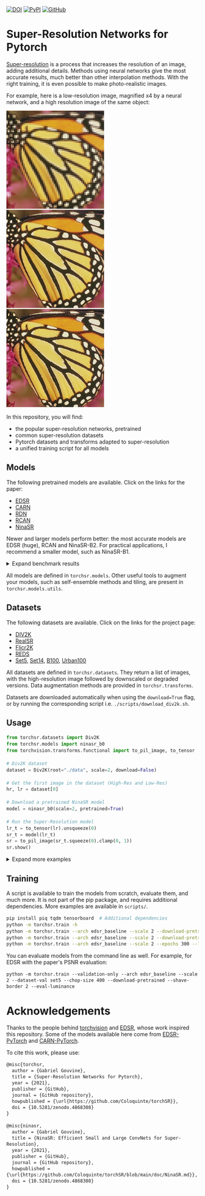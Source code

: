 [![DOI](https://zenodo.org/badge/DOI/10.5281/zenodo.4868308.svg)](https://doi.org/10.5281/zenodo.4868308)
[![PyPI](https://img.shields.io/pypi/v/torchsr?color=orange)](https://pypi.org/project/torchsr/)
[![GitHub](https://img.shields.io/github/license/coloquinte/torchsr?color=lightgrey)](https://opensource.org/licenses/MIT)


# Super-Resolution Networks for Pytorch

[Super-resolution](https://en.wikipedia.org/wiki/Super-resolution_imaging) is a process that increases the resolution of an image, adding additional details.
Methods using neural networks give the most accurate results, much better than other interpolation methods.
With the right training, it is even possible to make photo-realistic images.

For example, here is a low-resolution image, magnified x4 by a neural network, and a high resolution image of the same object:

![Pixelated image of a butterfly](https://raw.githubusercontent.com/Coloquinte/torchSR/v1.0.2/doc/example_small.png "Low resolution image")
![Smooth magnified image](https://raw.githubusercontent.com/Coloquinte/torchSR/v1.0.2/doc/example_x4.png "Magnified x4")
![High resolution image](https://raw.githubusercontent.com/Coloquinte/torchSR/v1.0.2/doc/example_hr.png "High resolution image")


In this repository, you will find:
*   the popular super-resolution networks, pretrained
*   common super-resolution datasets
*   Pytorch datasets and transforms adapted to super-resolution
*   a unified training script for all models



## Models

The following pretrained models are available. Click on the links for the paper:
*   [EDSR](https://arxiv.org/abs/1707.02921)
*   [CARN](https://arxiv.org/abs/1803.08664)
*   [RDN](https://arxiv.org/abs/1802.08797)
*   [RCAN](https://arxiv.org/abs/1807.02758)
*   [NinaSR](doc/NinaSR.md)

Newer and larger models perform better: the most accurate models are EDSR (huge), RCAN and NinaSR-B2.
For practical applications, I recommend a smaller model, such as NinaSR-B1.


<details>
<summary>Expand benchmark results</summary>

<details>
<summary>Set5 results</summary>

|  Network            | Parameters (M) | 2x (PSNR/SSIM) | 3x (PSNR/SSIM) | 4x (PSNR/SSIM) |
| ------------------- | -------------- | -------------- | -------------- | -------------- |
| carn                | 1.59           | 37.88 / 0.9600 | 34.32 / 0.9265 | 32.14 / 0.8942 |
| carn\_m             | 0.41           | 37.68 / 0.9594 | 34.06 / 0.9247 | 31.88 / 0.8907 |
| edsr\_baseline      | 1.37           | 37.98 / 0.9604 | 34.37 / 0.9270 | 32.09 / 0.8936 |
| edsr                | 40.7           | 38.19 / 0.9609 | 34.68 / 0.9293 | 32.48 / 0.8985 |
| ninasr\_b0          | 0.10           | 37.72 / 0.9594 | 33.96 / 0.9234 | 31.77 / 0.8877 |
| ninasr\_b1          | 1.02           | 38.14 / 0.9609 | 34.48 / 0.9277 | 32.28 / 0.8955 |
| ninasr\_b2          | 10.0           | 38.21 / 0.9612 | 34.61 / 0.9288 | 32.45 / 0.8973 |
| rcan                | 15.4           | 38.27 / 0.9614 | 34.76 / 0.9299 | 32.64 / 0.9000 |
| rdn                 | 22.1           | 38.12 / 0.9609 | 33.98 / 0.9234 | 32.35 / 0.8968 |

</details>

<details>
<summary>Set14 results</summary>

|  Network            | Parameters (M) | 2x (PSNR/SSIM) | 3x (PSNR/SSIM) | 4x (PSNR/SSIM) |
| ------------------- | -------------- | -------------- | -------------- | -------------- |
| carn                | 1.59           | 33.57 / 0.9173 | 30.30 / 0.8412 | 28.61 / 0.7806 |
| carn\_m             | 0.41           | 33.30 / 0.9151 | 30.10 / 0.8374 | 28.42 / 0.7764 |
| edsr\_baseline      | 1.37           | 33.57 / 0.9174 | 30.28 / 0.8414 | 28.58 / 0.7804 |
| edsr                | 40.7           | 33.95 / 0.9201 | 30.53 / 0.8464 | 28.81 / 0.7872 |
| ninasr\_b0          | 0.10           | 33.24 / 0.9144 | 30.02 / 0.8355 | 28.28 / 0.7727 |
| ninasr\_b1          | 1.02           | 33.71 / 0.9189 | 30.41 / 0.8437 | 28.71 / 0.7840 |
| ninasr\_b2          | 10.0           | 34.00 / 0.9206 | 30.53 / 0.8461 | 28.80 / 0.7863 |
| rcan                | 15.4           | 34.13 / 0.9216 | 30.63 / 0.8475 | 28.85 / 0.7878 |
| rdn                 | 22.1           | 33.71 / 0.9182 | 30.07 / 0.8373 | 28.72 / 0.7846 |

</details>

<details>
<summary>DIV2K results (validation set)</summary>

|  Network            | Parameters (M) | 2x (PSNR/SSIM) | 3x (PSNR/SSIM) | 4x (PSNR/SSIM) | 8x (PSNR/SSIM) |
| ------------------- | -------------- | -------------- | -------------- | -------------- | -------------- |
| carn                | 1.59           | 36.08 / 0.9451 | 32.37 / 0.8871 | 30.43 / 0.8366 | N/A            |
| carn\_m             | 0.41           | 35.76 / 0.9429 | 32.09 / 0.8827 | 30.18 / 0.8313 | N/A            |
| edsr\_baseline      | 1.37           | 36.13 / 0.9455 | 32.41 / 0.8878 | 30.43 / 0.8370 | N/A            |
| edsr                | 40.7           | 36.56 / 0.9485 | 32.75 / 0.8933 | 30.73 / 0.8445 | N/A            |
| ninasr\_b0          | 0.10           | 35.77 / 0.9428 | 32.06 / 0.8818 | 30.09 / 0.8293 | 26.60 / 0.7084 |
| ninasr\_b1          | 1.02           | 36.35 / 0.9471 | 32.51 / 0.8892 | 30.56 / 0.8405 | 26.96 / 0.7207 |
| ninasr\_b2          | 10.0           | 36.52 / 0.9482 | 32.73 / 0.8926 | 30.73 / 0.8437 | 27.07 / 0.7246 |
| rcan                | 15.4           | 36.61 / 0.9489 | 32.78 / 0.8935 | 30.73 / 0.8447 | 27.17 / 0.7292 |
| rdn                 | 22.1           | 36.32 / 0.9468 | 32.04 / 0.8822 | 30.61 / 0.8414 | N/A            |

</details>

<details>
<summary>B100 results</summary>

|  Network            | Parameters (M) | 2x (PSNR/SSIM) | 3x (PSNR/SSIM) | 4x (PSNR/SSIM) |
| ------------------- | -------------- | -------------- | -------------- | -------------- |
| carn                | 1.59           | 32.12 / 0.8986 | 29.07 / 0.8042 | 27.58 / 0.7355 |
| carn\_m             | 0.41           | 31.97 / 0.8971 | 28.94 / 0.8010 | 27.45 / 0.7312 |
| edsr\_baseline      | 1.37           | 32.15 / 0.8993 | 29.08 / 0.8051 | 27.56 / 0.7354 |
| edsr                | 40.7           | 32.35 / 0.9019 | 29.26 / 0.8096 | 27.72 / 0.7419 |
| ninasr\_b0          | 0.10           | 31.97 / 0.8974 | 28.90 / 0.8000 | 27.36 / 0.7290 |
| ninasr\_b1          | 1.02           | 32.24 / 0.9004 | 29.13 / 0.8061 | 27.62 / 0.7377 |
| ninasr\_b2          | 10.0           | 32.32 / 0.9014 | 29.23 / 0.8087 | 27.71 / 0.7407 |
| rcan                | 15.4           | 32.39 / 0.9024 | 29.30 / 0.8106 | 27.74 / 0.7429 |
| rdn                 | 22.1           | 32.25 / 0.9006 | 28.90 / 0.8004 | 27.66 / 0.7388 |

</details>

<details>
<summary>Urban100 results</summary>

|  Network            | Parameters (M) | 2x (PSNR/SSIM) | 3x (PSNR/SSIM) | 4x (PSNR/SSIM) |
| ------------------- | -------------- | -------------- | -------------- | -------------- |
| carn                | 1.59           | 31.95 / 0.9263 | 28.07 / 0.849 | 26.07 / 0.78349 |
| carn\_m             | 0.41           | 31.30 / 0.9200 | 27.57 / 0.839 | 25.64 / 0.76961 |
| edsr\_baseline      | 1.37           | 31.98 / 0.9271 | 28.15 / 0.852 | 26.03 / 0.78424 |
| edsr                | 40.7           | 32.97 / 0.9358 | 28.81 / 0.865 | 26.65 / 0.80328 |
| ninasr\_b0          | 0.10           | 31.33 / 0.9204 | 27.48 / 0.8374 | 25.45 / 0.7645 |
| ninasr\_b1          | 1.02           | 32.48 / 0.9319 | 28.29 / 0.8555 | 26.25 / 0.7914 |
| ninasr\_b2          | 10.0           | 32.91 / 0.9354 | 28.70 / 0.8640 | 26.54 / 0.8008 |
| rcan                | 15.4           | 33.19 / 0.9372 | 29.01 / 0.868 | 26.75 / 0.80624 |
| rdn                 | 22.1           | 32.41 / 0.9310 | 27.49 / 0.838 | 26.36 / 0.79460 |

</details>

</details>

All models are defined in `torchsr.models`. Other useful tools to augment your models, such as self-ensemble methods and tiling, are present in `torchsr.models.utils`.



## Datasets

The following datasets are available. Click on the links for the project page:
*   [DIV2K](https://data.vision.ee.ethz.ch/cvl/DIV2K/)
*   [RealSR](https://github.com/csjcai/RealSR)
*   [Flicr2K](https://github.com/limbee/NTIRE2017)
*   [REDS](https://seungjunnah.github.io/Datasets/reds)
*   [Set5](http://people.rennes.inria.fr/Aline.Roumy/results/SR_BMVC12.html), [Set14](https://paperswithcode.com/dataset/set14), [B100](https://www2.eecs.berkeley.edu/Research/Projects/CS/vision/bsds/), [Urban100](https://paperswithcode.com/dataset/urban100)

All datasets are defined in `torchsr.datasets`. They return a list of images, with the high-resolution image followed by downscaled or degraded versions.
Data augmentation methods are provided in `torchsr.transforms`.

Datasets are downloaded automatically when using the `download=True` flag, or by running the corresponding script i.e. `./scripts/download_div2k.sh`.



## Usage


```python
from torchsr.datasets import Div2K
from torchsr.models import ninasr_b0
from torchvision.transforms.functional import to_pil_image, to_tensor

# Div2K dataset
dataset = Div2K(root="./data", scale=2, download=False)

# Get the first image in the dataset (High-Res and Low-Res)
hr, lr = dataset[0]

# Download a pretrained NinaSR model
model = ninasr_b0(scale=2, pretrained=True)

# Run the Super-Resolution model
lr_t = to_tensor(lr).unsqueeze(0)
sr_t = model(lr_t)
sr = to_pil_image(sr_t.squeeze(0).clamp(0, 1))
sr.show()
```

<details>
<summary>Expand more examples</summary>


```python
from torchsr.datasets import Div2K
from torchsr.models import edsr, rcan
from torchsr.models.utils import ChoppedModel, SelfEnsembleModel
from torchsr.transforms import ColorJitter, Compose, RandomCrop

# Div2K dataset, cropped to 256px, width color jitter
dataset = Div2K(
    root="./data", scale=2, download=False,
    transform=Compose([
        RandomCrop(256, scales=[1, 2]),
        ColorJitter(brightness=0.2)
    ]))

# Pretrained RCAN model, with tiling for large images
model = ChoppedModel(
    rcan(scale=2, pretrained=True), scale=2,
    chop_size=400, chop_overlap=10)

# Pretrained EDSR model, with self-ensemble method for higher quality
model = SelfEnsembleModel(edsr(scale=2, pretrained=True))
```
</details>



## Training

A script is available to train the models from scratch, evaluate them, and much more. It is not part of the pip package, and requires additional dependencies. More examples are available in `scripts/`.

```bash
pip install piq tqdm tensorboard  # Additional dependencies
python -m torchsr.train -h
python -m torchsr.train --arch edsr_baseline --scale 2 --download-pretrained --images test/butterfly.png --destination results/
python -m torchsr.train --arch edsr_baseline --scale 2 --download-pretrained --validation-only
python -m torchsr.train --arch edsr_baseline --scale 2 --epochs 300 --loss l1 --dataset-train div2k_bicubic
```

You can evaluate models from the command line as well. For example, for EDSR with the paper's PSNR evaluation:
```
python -m torchsr.train --validation-only --arch edsr_baseline --scale 2 --dataset-val set5 --chop-size 400 --download-pretrained --shave-border 2 --eval-luminance
```


# Acknowledgements

Thanks to the people behind [torchvision](https://github.com/pytorch/vision) and [EDSR](https://github.com/zhouhuanxiang/EDSR-PyTorch), whose work inspired this repository.
Some of the models available here come from [EDSR-PyTorch](https://github.com/zhouhuanxiang/EDSR-PyTorch) and [CARN-PyTorch](https://github.com/nmhkahn/CARN-pytorch).

To cite this work, please use:

```
@misc{torchsr,
  author = {Gabriel Gouvine},
  title = {Super-Resolution Networks for Pytorch},
  year = {2021},
  publisher = {GitHub},
  journal = {GitHub repository},
  howpublished = {\url{https://github.com/Coloquinte/torchSR}},
  doi = {10.5281/zenodo.4868308}
}

@misc{ninasr,
  author = {Gabriel Gouvine},
  title = {NinaSR: Efficient Small and Large ConvNets for Super-Resolution},
  year = {2021},
  publisher = {GitHub},
  journal = {GitHub repository},
  howpublished = {\url{https://github.com/Coloquinte/torchSR/blob/main/doc/NinaSR.md}},
  doi = {10.5281/zenodo.4868308}
}
```
